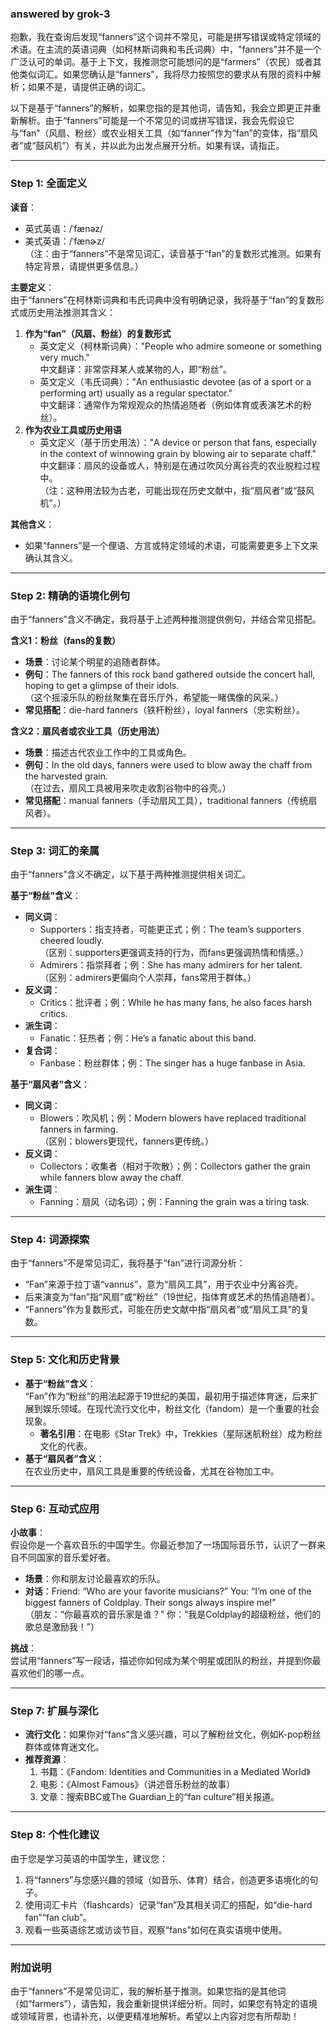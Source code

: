 ### answered by grok-3
抱歉，我在查询后发现“fanners”这个词并不常见，可能是拼写错误或特定领域的术语。在主流的英语词典（如柯林斯词典和韦氏词典）中，"fanners"并不是一个广泛认可的单词。基于上下文，我推测您可能想问的是“farmers”（农民）或者其他类似词汇。如果您确认是“fanners”，我将尽力按照您的要求从有限的资料中解析；如果不是，请提供正确的词汇。

以下是基于“fanners”的解析，如果您指的是其他词，请告知，我会立即更正并重新解析。由于“fanners”可能是一个不常见的词或拼写错误，我会先假设它与“fan”（风扇、粉丝）或农业相关工具（如“fanner”作为“fan”的变体，指“扇风者”或“鼓风机”）有关，并以此为出发点展开分析。如果有误，请指正。

---

### Step 1: 全面定义
**读音**：  
- 英式英语：/ˈfænəz/  
- 美式英语：/ˈfænɚz/  
（注：由于“fanners”不是常见词汇，读音基于“fan”的复数形式推测。如果有特定背景，请提供更多信息。）

**主要定义**：  
由于“fanners”在柯林斯词典和韦氏词典中没有明确记录，我将基于“fan”的复数形式或历史用法推测其含义：  
1. **作为“fan”（风扇、粉丝）的复数形式**  
   - 英文定义（柯林斯词典）："People who admire someone or something very much."  
     中文翻译：非常崇拜某人或某物的人，即“粉丝”。  
   - 英文定义（韦氏词典）："An enthusiastic devotee (as of a sport or a performing art) usually as a regular spectator."  
     中文翻译：通常作为常规观众的热情追随者（例如体育或表演艺术的粉丝）。  
2. **作为农业工具或历史用语**  
   - 英文定义（基于历史用法）："A device or person that fans, especially in the context of winnowing grain by blowing air to separate chaff."  
     中文翻译：扇风的设备或人，特别是在通过吹风分离谷壳的农业脱粒过程中。  
     （注：这种用法较为古老，可能出现在历史文献中，指“扇风者”或“鼓风机”。）

**其他含义**：  
- 如果“fanners”是一个俚语、方言或特定领域的术语，可能需要更多上下文来确认其含义。

---

### Step 2: 精确的语境化例句
由于“fanners”含义不确定，我将基于上述两种推测提供例句，并结合常见搭配。

**含义1：粉丝（fans的复数）**  
- **场景**：讨论某个明星的追随者群体。  
- **例句**：The fanners of this rock band gathered outside the concert hall, hoping to get a glimpse of their idols.  
  （这个摇滚乐队的粉丝聚集在音乐厅外，希望能一睹偶像的风采。）  
- **常见搭配**：die-hard fanners（铁杆粉丝），loyal fanners（忠实粉丝）。

**含义2：扇风者或农业工具（历史用法）**  
- **场景**：描述古代农业工作中的工具或角色。  
- **例句**：In the old days, fanners were used to blow away the chaff from the harvested grain.  
  （在过去，扇风工具被用来吹走收割谷物中的谷壳。）  
- **常见搭配**：manual fanners（手动扇风工具），traditional fanners（传统扇风者）。

---

### Step 3: 词汇的亲属
由于“fanners”含义不确定，以下基于两种推测提供相关词汇。

**基于“粉丝”含义**：  
- **同义词**：  
  - Supporters：指支持者，可能更正式；例：The team’s supporters cheered loudly.  
    （区别：supporters更强调支持的行为，而fans更强调热情和情感。）  
  - Admirers：指崇拜者；例：She has many admirers for her talent.  
    （区别：admirers更偏向个人崇拜，fans常用于群体。）  
- **反义词**：  
  - Critics：批评者；例：While he has many fans, he also faces harsh critics.  
- **派生词**：  
  - Fanatic：狂热者；例：He’s a fanatic about this band.  
- **复合词**：  
  - Fanbase：粉丝群体；例：The singer has a huge fanbase in Asia.  

**基于“扇风者”含义**：  
- **同义词**：  
  - Blowers：吹风机；例：Modern blowers have replaced traditional fanners in farming.  
    （区别：blowers更现代，fanners更传统。）  
- **反义词**：  
  - Collectors：收集者（相对于吹散）；例：Collectors gather the grain while fanners blow away the chaff.  
- **派生词**：  
  - Fanning：扇风（动名词）；例：Fanning the grain was a tiring task.  

---

### Step 4: 词源探索
由于“fanners”不是常见词汇，我将基于“fan”进行词源分析：  
- “Fan”来源于拉丁语“vannus”，意为“扇风工具”，用于农业中分离谷壳。  
- 后来演变为“fan”指“风扇”或“粉丝”（19世纪，指体育或艺术的热情追随者）。  
- “Fanners”作为复数形式，可能在历史文献中指“扇风者”或“扇风工具”的复数。

---

### Step 5: 文化和历史背景
- **基于“粉丝”含义**：  
  “Fan”作为“粉丝”的用法起源于19世纪的美国，最初用于描述体育迷，后来扩展到娱乐领域。在现代流行文化中，粉丝文化（fandom）是一个重要的社会现象。  
  - **著名引用**：在电影《Star Trek》中，Trekkies（星际迷航粉丝）成为粉丝文化的代表。  
- **基于“扇风者”含义**：  
  在农业历史中，扇风工具是重要的传统设备，尤其在谷物加工中。  

---

### Step 6: 互动式应用
**小故事**：  
假设你是一个喜欢音乐的中国学生。你最近参加了一场国际音乐节，认识了一群来自不同国家的音乐爱好者。  
- **场景**：你和朋友讨论最喜欢的乐队。  
- **对话**：Friend: “Who are your favorite musicians?” You: “I’m one of the biggest fanners of Coldplay. Their songs always inspire me!”  
  （朋友：“你最喜欢的音乐家是谁？” 你：“我是Coldplay的超级粉丝，他们的歌总是激励我！”）  

**挑战**：  
尝试用“fanners”写一段话，描述你如何成为某个明星或团队的粉丝，并提到你最喜欢他们的哪一点。

---

### Step 7: 扩展与深化
- **流行文化**：如果你对“fans”含义感兴趣，可以了解粉丝文化，例如K-pop粉丝群体或体育迷文化。  
- **推荐资源**：  
  1. 书籍：《Fandom: Identities and Communities in a Mediated World》  
  2. 电影：《Almost Famous》（讲述音乐粉丝的故事）  
  3. 文章：搜索BBC或The Guardian上的“fan culture”相关报道。

---

### Step 8: 个性化建议
由于您是学习英语的中国学生，建议您：  
1. 将“fanners”与您感兴趣的领域（如音乐、体育）结合，创造更多语境化的句子。  
2. 使用词汇卡片（flashcards）记录“fan”及其相关词汇的搭配，如“die-hard fan”“fan club”。  
3. 观看一些英语综艺或访谈节目，观察“fans”如何在真实语境中使用。

---

### 附加说明
由于“fanners”不是常见词汇，我的解析基于推测。如果您指的是其他词（如“farmers”），请告知，我会重新提供详细分析。同时，如果您有特定的语境或领域背景，也请补充，以便更精准地解析。希望以上内容对您有所帮助！
